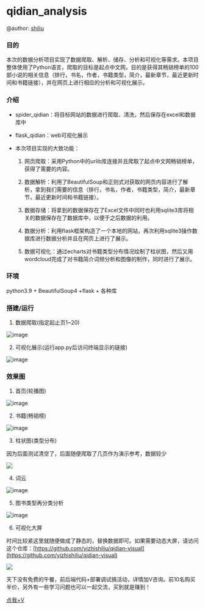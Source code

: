 # qidian_analysis

@author: [shiliu](https://github.com/yizhishiliu)

### 目的

本次的数据分析项目实现了数据爬取、解析、储存、分析和可视化等需求。本项目整体使用了Python语言，爬取的目标是起点中文网，目的是获得其畅销榜单的100部小说的相关信息（排行，书名，作者，书籍类型，简介，最新章节，最近更新时间和书籍链接），并在网页上进行相应的分析和可视化展示。

### 介绍

- spider_qidian：将目标网站的数据进行爬取、清洗，然后保存在excel和数据库中


- flask_qidian：web可视化展示


- 本次项目实现的大致功能：

    1. 网页爬取：采用Python中的urlib库连接并且爬取了起点中文网畅销榜单，获得了需要的内容。
    
    2. 数据解析：利用了BeautifulSoup和正则式对获取的网页内容进行了解析，拿到我们需要的信息（排行，书名，作者，书籍类型，简介，最新章节，最近更新时间和书籍链接）。
       
    3. 数据存储：将拿到的数据保存在了Excel文件中同时也利用sqlite3库将相关的数据保存在了数据库中，以便于之后数据的利用。
       
    4. 数据分析：利用flask框架构造了一个本地的网站，再次利用sqlite3操作数据库进行数据分析并且在网页上进行了展示。
    
    5. 数据可视化：通过echarts对书籍类型分布情况绘制了柱状图，然后又用wordcloud完成了对书籍简介词频分析和图像的制作，同时进行了展示。
    
### 环境

python3.9 + BeautifulSoup4 +flask + 各种库

### 搭建/运行

1. 数据爬取(指定起止页1~20)

![image](https://github.com/user-attachments/assets/a122350f-297d-415f-a399-d609a6bc4a69)


2. 可视化展示(运行app.py后访问终端显示的链接)

![image](https://github.com/user-attachments/assets/ba12741b-b4e3-4064-b3d0-429476f1083b)


### 效果图

1. 首页(轮播图)

![image](https://github.com/user-attachments/assets/8fc0e681-cbe7-4c94-a6a4-6b61ed9113c5)


2. 书籍(畅销榜)

![image](https://github.com/user-attachments/assets/2ca976d1-cfde-49c3-b033-cfc818de6016)



3. 柱状图(类型分布)

因为后面测试清空了，后面随便爬取了几页作为演示参考，数据较少

![](https://github.com/Mingdaj/qidian-analysis/assets/130920375/e1a6a546-7d2d-4a6e-8a02-d8f6dcab992e)

4. 词云

![image](https://github.com/user-attachments/assets/4dbdc87f-504c-4819-9e7e-f9f65851e024)


5. 图书类型再分类分析

![image](https://github.com/user-attachments/assets/7027d3c9-1f45-4a27-94b4-8ec336529e95)


6. 可视化大屏

时间比较紧这里就随便做成了静态的，替换数据即可。如果需要动态大屏，请访问这个仓库：[https://github.com/yizhishiliu/qidian-visual](https://github.com/yizhishiliu/qidian-visual)

![](https://github.com/Mingdaj/qidian-analysis/assets/130920375/5c9116e8-8d77-49d3-b895-0b925c47d640)


天下没有免费的午餐，前后端代码+部署调试搞活动，详情加V咨询。前10名购买半价，另外有一些学习问题也可以一起交流，买到就是赚到！

[点我+V](https://github.com/yizhishiliu/yizhishiliu/blob/main/images/wechat.jpg)
